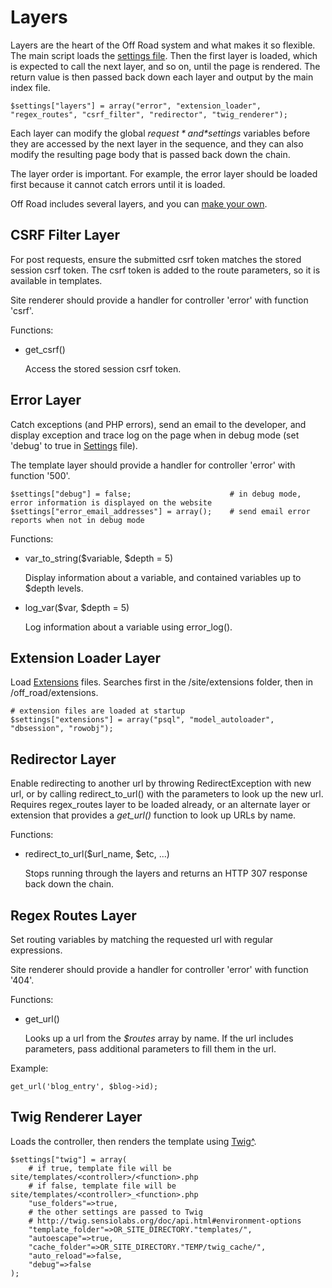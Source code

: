 
# Layers

Layers are the heart of the Off Road system and what makes it so flexible. The main script loads the [settings file](settings). Then the first layer is loaded, which is expected to call the next layer, and so on, until the page is rendered. The return value is then passed back down each layer and output by the main index file.

    $settings["layers"] = array("error", "extension_loader", "regex_routes", "csrf_filter", "redirector", "twig_renderer");

Each layer can modify the global *$request* and *$settings* variables before they are accessed by the next layer in the sequence, and they can also modify the resulting page body that is passed back down the chain.

The layer order is important. For example, the error layer should be loaded first because it cannot catch errors until it is loaded.

Off Road includes several layers, and you can [make your own](new_layers).

## CSRF Filter Layer
For post requests, ensure the submitted csrf token matches the stored session csrf token. The csrf token is added to the route parameters, so it is available in templates.

Site renderer should provide a handler for controller 'error' with function 'csrf'.

Functions:

* get_csrf()

    Access the stored session csrf token.

## Error Layer
Catch exceptions (and PHP errors), send an email to the developer, and display exception and trace log on the page when in debug mode (set 'debug' to true in [Settings](settings) file).

The template layer should provide a handler for controller 'error' with function '500'.

    $settings["debug"] = false;                      # in debug mode, error information is displayed on the website
    $settings["error_email_addresses"] = array();    # send email error reports when not in debug mode

Functions:

* var_to_string($variable, $depth = 5)

    Display information about a variable, and contained variables up to $depth levels.

* log_var($var, $depth = 5)

    Log information about a variable using error_log().

<a name="extension_loader"></a>
## Extension Loader Layer
Load [Extensions](extensions) files. Searches first in the /site/extensions folder, then in /off_road/extensions.

    # extension files are loaded at startup
    $settings["extensions"] = array("psql", "model_autoloader", "dbsession", "rowobj");

## Redirector Layer
Enable redirecting to another url by throwing RedirectException with new url, or by calling redirect_to_url() with the parameters to look up the new url. Requires regex_routes layer to be loaded already, or an alternate layer or extension that provides a *get_url()* function to look up URLs by name.

Functions:

* redirect_to_url($url_name, $etc, ...)

    Stops running through the layers and returns an HTTP 307 response back down the chain.


## Regex Routes Layer
Set routing variables by matching the requested url with regular expressions.

Site renderer should provide a handler for controller 'error' with function '404'.

Functions:

* get_url()

    Looks up a url from the *$routes* array by name. If the url includes parameters, pass additional parameters to fill them in the url.  


Example:  

    get_url('blog_entry', $blog->id);

## Twig Renderer Layer
Loads the controller, then renders the template using [Twig^](http://twig.sensiolabs.org/documentation).

    $settings["twig"] = array(
        # if true, template file will be site/templates/<controller>/<function>.php
        # if false, template file will be site/templates/<controller>_<function>.php
        "use_folders"=>true,
        # the other settings are passed to Twig
        # http://twig.sensiolabs.org/doc/api.html#environment-options
        "template_folder"=>OR_SITE_DIRECTORY."templates/",
        "autoescape"=>true,
        "cache_folder"=>OR_SITE_DIRECTORY."TEMP/twig_cache/",
        "auto_reload"=>false,
        "debug"=>false
    );
